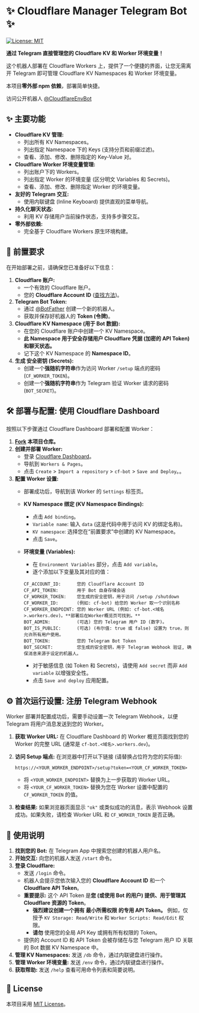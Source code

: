 # ✨ Cloudflare Manager Telegram Bot ✨

[![License: MIT](https://img.shields.io/badge/License-MIT-yellow.svg)](https://opensource.org/licenses/MIT)

**通过 Telegram 直接管理您的 Cloudflare KV 和 Worker 环境变量！**

这个机器人部署在 Cloudflare Workers 上，提供了一个便捷的界面，让您无需离开 Telegram 即可管理 Cloudflare KV Namespaces 和 Worker 环境变量。

本项目**零外部 npm 依赖**，部署简单快捷。

访问公开机器人 <a href='https://t.me/CloudflareEnvBot'>@CloudflareEnvBot</a>

## ✨ 主要功能

*   **Cloudflare KV 管理:**
    *   列出所有 KV Namespaces。
    *   列出指定 Namespace 下的 Keys (支持分页和前缀过滤)。
    *   查看、添加、修改、删除指定的 Key-Value 对。
*   **Cloudflare Worker 环境变量管理:**
    *   列出账户下的 Workers。
    *   列出指定 Worker 的环境变量 (区分明文 Variables 和 Secrets)。
    *   查看、添加、修改、删除指定 Worker 的环境变量。
*   **友好的 Telegram 交互:**
    *   使用内联键盘 (Inline Keyboard) 提供直观的菜单导航。
*   **持久化聊天状态:**
    *   利用 KV 存储用户当前操作状态，支持多步骤交互。
*   **零外部依赖:**
    *   完全基于 Cloudflare Workers 原生环境构建。

## 🚀 前置要求

在开始部署之前，请确保您已准备好以下信息：

1.  **Cloudflare 账户:**
    *   一个有效的 Cloudflare 账户。
    *   您的 **Cloudflare Account ID** ([查找方法](https://developers.cloudflare.com/fundamentals/get-started/basic-tasks/find-account-and-zone-ids/))。
2.  **Telegram Bot Token:**
    *   通过 [@BotFather](https://t.me/BotFather) 创建一个新的机器人。
    *   获取并保存好机器人的 **Token (令牌)**。
3.  **Cloudflare KV Namespace (用于 Bot 数据):**
    *   在您的 Cloudflare 账户中创建一个 KV Namespace。
    *   **此 Namespace 用于安全存储用户 Cloudflare 凭据 (加密的 API Token) 和聊天状态。**
    *   记下这个 KV Namespace 的 **Namespace ID**。
4.  **生成 安全密钥 (Secrets):**
    *   创建一个**强随机字符串**作为访问 Worker `/setup` 端点的密码 (`CF_WORKER_TOKEN`)。
    *   创建一个**强随机字符串**作为 Telegram 验证 Worker 请求的密码 (`BOT_SECRET`)。

## 🛠️ 部署与配置: 使用 Cloudflare Dashboard

按照以下步骤通过 Cloudflare Dashboard 部署和配置 Worker：

1.  **<a href='https://github.com/oy3o/cf-bot/fork'>Fork</a> 本项目仓库。**
2.  **创建并部署 Worker:**
    *   登录 <a href='https://dash.cloudflare.com/'>Cloudflare Dashboard</a>。
    *   导航到 `Workers & Pages`。
    *   点击 `Create` > `Import a repository` > `cf-bot` > `Save and Deploy`。。
3.  **配置 Worker 设置:**
    *   部署成功后，导航到该 Worker 的 `Settings` 标签页。
    *   **KV Namespace 绑定 (KV Namespace Bindings):**
        *   点击 `Add binding`。
        *   `Variable name`: 输入 `data` (这是代码中用于访问 KV 的绑定名称)。
        *   `KV namespace`: 选择您在“前置要求”中创建的 KV Namespace。
        *   点击 `Save`。
    *   **环境变量 (Variables):**
        *   在 `Environment Variables` 部分，点击 `Add variable`。
        *   逐个添加以下变量及其对应的值：

        ```
        CF_ACCOUNT_ID:      您的 Cloudflare Account ID
        CF_API_TOKEN:       用于 Bot 自身存储会话
        CF_WORKER_TOKEN:    您生成的安全密钥，用于访问 /setup /shutdown
        CF_WORKER_ID:       (例如: cf-bot) 给您的 Worker 取一个识别名称
        CF_WORKER_ENDPOINT: 您的 Worker URL (例如: cf-bot.<域名>.workers.dev)。**部署后在Worker概览页可找到。**
        BOT_ADMIN:          (可选) 您的 Telegram 用户 ID (数字)。
        BOT_IS_PUBLIC:      (可选) (布尔值: true 或 false) 设置为 true，则允许所有用户使用。
        BOT_TOKEN:          您的 Telegram Bot Token
        BOT_SECRET:         您生成的安全密钥，用于 Telegram Webhook 验证, 确保消息来源于设定的机器人。
        ```
        *   对于敏感信息 (如 Token 和 Secrets)，请使用 `Add secret` 而非 `Add variable` 以增强安全性。
        *   点击 `Save and deploy` 应用配置。

## ⚙️ 首次运行设置: 注册 Telegram Webhook

Worker 部署并配置成功后，需要手动设置一次 Telegram Webhook，以便 Telegram 将用户消息发送到您的 Worker。

1.  **获取 Worker URL:** 在 Cloudflare Dashboard 的 Worker 概览页面找到您的 Worker 的完整 URL (通常是 `cf-bot.<域名>.workers.dev`)。
2.  **访问 Setup 端点:** 在浏览器中打开以下链接 (请替换占位符为您的实际值):

    ```
    https://<YOUR_WORKER_ENDPOINT>/setup?token=<YOUR_CF_WORKER_TOKEN>
    ```
    *   将 `<YOUR_WORKER_ENDPOINT>` 替换为上一步获取的 Worker URL。
    *   将 `<YOUR_CF_WORKER_TOKEN>` 替换为您在 Worker 设置中配置的 `CF_WORKER_TOKEN` 的值。
3.  **检查结果:** 如果浏览器页面显示 `"ok"` 或类似成功的消息，表示 Webhook 设置成功。如果失败，请检查 Worker URL 和 `CF_WORKER_TOKEN` 是否正确。

## 💬 使用说明

1.  **找到您的 Bot:** 在 Telegram App 中搜索您创建的机器人用户名。
2.  **开始交互:** 向您的机器人发送 `/start` 命令。
3.  **登录 Cloudflare:**
    *   发送 `/login` 命令。
    *   机器人会提示您依次输入您的 **Cloudflare Account ID** 和一个 **Cloudflare API Token**。
    *   **重要提示:** 这个 API Token 是**您 (或使用 Bot 的用户) 提供、用于管理其 Cloudflare 资源的 Token**。
        *   **强烈建议创建一个拥有** **最小所需权限** **的专用 API Token。** 例如，仅授予 `KV Storage: Read/Write` 和 `Worker Scripts: Read/Edit` 权限。
        *   **请勿** 使用您的全局 API Key 或拥有所有权限的 Token。
    *   提供的 Account ID 和 API Token 会被存储在与您 Telegram 用户 ID 关联的 Bot 数据 KV Namespace 中。
4.  **管理 KV Namespaces:** 发送 `/db` 命令，通过内联键盘进行操作。
5.  **管理 Worker 环境变量:** 发送 `/env` 命令，通过内联键盘进行操作。
6.  **获取帮助:** 发送 `/help` 查看可用命令列表和简要说明。

## 📄 License

本项目采用 [MIT License](LICENSE)。